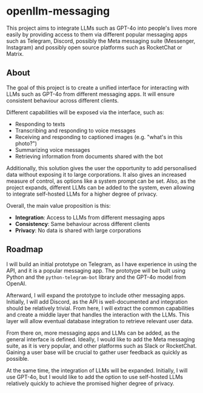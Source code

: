 # openllm-messaging

This project aims to integrate LLMs such as GPT-4o into people's lives more easily by providing access to them
via different popular messaging apps such as Telegram, Discord, possibly the Meta messaging suite
(Messenger, Instagram) and possibly open source platforms such as RocketChat or Matrix.

## About

The goal of this project is to create a unified interface for interacting with LLMs such as GPT-4o
from different messaging apps. It will ensure consistent behaviour across different clients.

Different capabilities will be exposed via the interface, such as:

- Responding to texts
- Transcribing and responding to voice messages
- Receiving and responding to captioned images (e.g. "what's in this photo?")
- Summarizing voice messages
- Retrieving information from documents shared with the bot

Additionally, this solution gives the user the opportunity to add personalised data without exposing it to large
corporations. It also gives an increased measure of control, as options like a system prompt can be set.
Also, as the project expands, different LLMs can be added to the system, even allowing to integrate self-hosted
LLMs for a higher degree of privacy.

Overall, the main value proposition is this:

- **Integration**: Access to LLMs from different messaging apps
- **Consistency**: Same behaviour across different clients
- **Privacy**: No data is shared with large corporations

## Roadmap

I will build an initial prototype on Telegram, as I have experience in using the API, and it is a popular messaging app.
The prototype will be built using Python and the `python-telegram-bot` library and the GPT-4o model from OpenAI.

Afterward, I will expand the prototype to include other messaging apps. Initially, I will add Discord, as the
API is well-documented and integration should be relatively trivial. From here, I will extract the common capabilities
and create a middle layer that handles the interaction with the LLMs. This layer will allow eventual database
integration to retrieve relevant user data.

From there on, more messaging apps and LLMs can be added, as the general interface is defined. Ideally, I would
like to add the Meta messaging suite, as it is very popular, and other platforms such as Slack or RocketChat.
Gaining a user base will be crucial to gather user feedback as quickly as possible.

At the same time, the integration of LLMs will be expanded. Initially, I will use GPT-4o, but I would like to add
the option to use self-hosted LLMs relatively quickly to achieve the promised higher degree of privacy.